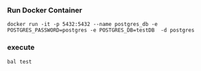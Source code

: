 ### Run Docker Container


```docker run -it -p 5432:5432 --name postgres_db -e POSTGRES_PASSWORD=postgres -e POSTGRES_DB=testDB  -d postgres```

### execute 
```bal test```
